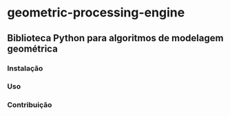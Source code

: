 # geometric-processing-engine

## Biblioteca Python para algoritmos de modelagem geométrica

### Instalação

### Uso

### Contribuição
